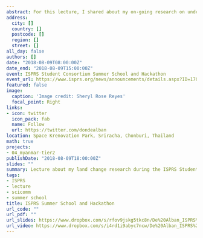 ```yaml
---
abstract: For this lecture, I shared about my on-going research on understanding land-system change dynamics in Myanmar, specifically about a newly-developed protocol for investigating land-system regime shifts, on combining optical and radar satellite data for land cover classification and change detection. I also demonstrated a flavor of Google Earth Engine‘s many applications, particularly for land-system change studies.
address:
  city: []
  country: []
  postcode: []
  region: []
  street: []
all_day: false
authors: []
date: "2018-08-09T08:00:00Z"
date_end: "2018-08-09T15:00:00Z"
event: ISPRS Student Consortium Summer School and Hackathon
event_url: https://www.isprs.org/news/announcements/details.aspx?ID=170
featured: false
image:
  caption: 'Image credit: Sheryl Rose Reyes'
  focal_point: Right
links:
- icon: twitter
  icon_pack: fab
  name: Follow
  url: https://twitter.com/dondealban
location: Space Krenovation Park, Sriracha, Chonburi, Thailand
math: true
projects:
- 04_myanmar-tier2
publishDate: "2018-08-09T18:00:00Z"
slides: ""
summary: Lecture about my land change research during the ISPRS Student Consortium Summer School.
tags:
- ISPRS
- lecture
- scicomm
- summer school
title: ISPRS Summer School and Hackathon
url_code: ""
url_pdf: ""
url_slides: https://www.dropbox.com/s/rfov9jskg5tkc8n/De%20Alban_ISPRS%20SC%20MOTIVATE%20Learning_Lecture%20Slides.pdf?dl=0
url_video: https://www.dropbox.com/s/i4rd1i9abyc7ncw/De%20Alban_ISPRS%20SC%20MOTIVATE%20Learning_Lecture%20Video.mp4?dl=0
---
```

